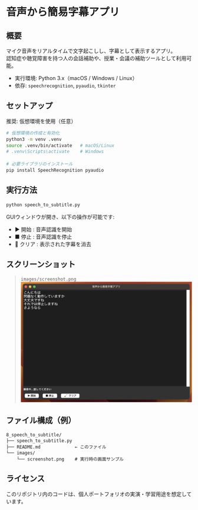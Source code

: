 # 音声から簡易字幕アプリ

## 概要
マイク音声をリアルタイムで文字起こしし、字幕として表示するアプリ。  
認知症や聴覚障害を持つ人の会話補助や、授業・会議の補助ツールとして利用可能。  

- 実行環境: Python 3.x（macOS / Windows / Linux）
- 依存: `speechrecognition`, `pyaudio`, `tkinter`


## セットアップ
推奨: 仮想環境を使用（任意）

```bash
# 仮想環境の作成と有効化
python3 -m venv .venv
source .venv/bin/activate   # macOS/Linux
# .venv\Scripts\activate    # Windows

# 必要ライブラリのインストール
pip install SpeechRecognition pyaudio
```


## 実行方法
```bash
python speech_to_subtitle.py
```

GUIウィンドウが開き、以下の操作が可能です:

- ▶ 開始 : 音声認識を開始
- ■ 停止 : 音声認識を停止
- 🧹 クリア : 表示された字幕を消去


## スクリーンショット
> `images/screenshot.png`  
![screenshot](images/screenshot.png)


## ファイル構成（例）
```
8_speech_to_subtitle/
├── speech_to_subtitle.py
├── README.md             ← このファイル
└── images/
    └── screenshot.png    # 実行時の画面サンプル
```


## ライセンス
このリポジトリ内のコードは、個人ポートフォリオの実演・学習用途を想定しています。
